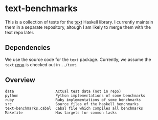 text-benchmarks
===============

This is a collection of tests for the
[text](http://hackage.haskell.org/package/text) Haskell library. I currently
maintain them in a separate repository, altough I am likely to merge them with
the text repo later.

Dependencies
------------

We use the source code for the `text` package. Currently, we assume the `text`
[repo](http://bitbucket.org/bos/text") is checked out in `../text`.

Overview
--------

    data                   Actual test data (not in repo)
    python                 Python implementations of some benchmarks
    ruby                   Ruby implementations of some benchmarks
    src                    Source files of the haskell benchmarks
    text-benchmarks.cabal  Cabal file which compiles all benchmarks
    Makefile               Has targets for common tasks

